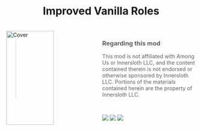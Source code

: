 <h1 align="center">Improved Vanilla Roles</h1>

<br>

<img align="left" alt="Cover" src="Resources/Images/IVR-Icon.png" width="50%" height="250" />

<p align="right">

> ### Regarding this mod
>
> This mod is not affiliated with Among Us or Innersloth LLC, and the content contained therein is not endorsed or
> otherwise sponsored by Innersloth LLC. Portions of the materials contained herein are the property of Innersloth LLC.
<br>

</p>
<p align="center">

<a href="https://github.com/0-Fold/ImprovedVanillaRoles/tree/main" target="_blank"><img src="https://img.shields.io/badge/Website%20-%231DA1F2.svg?&style=for-the-badge&logo=vuedotjs&logoColor=white&color=3aa675"/></a>
<a href="[https://discord.gg/m3ayxfumC8](https://discord.gg/kZsGXYW67M)" target="_blank"><img src="https://img.shields.io/badge/Discord%20-%231DA1F2.svg?&style=for-the-badge&logo=discord&logoColor=white&color=5662f6"/></a>
<a href="[https://github.com/Gurge44/ImprovedVanillaRoles/releases/latest](https://github.com/0-Fold/ImprovedVanillaRoles/tree/main)" target="_blank"><img src="https://img.shields.io/badge/Latest Version%20-%231DA1F2.svg?&style=for-the-badge&logo=github&logoColor=white&color=181717"/></a>

</p>
